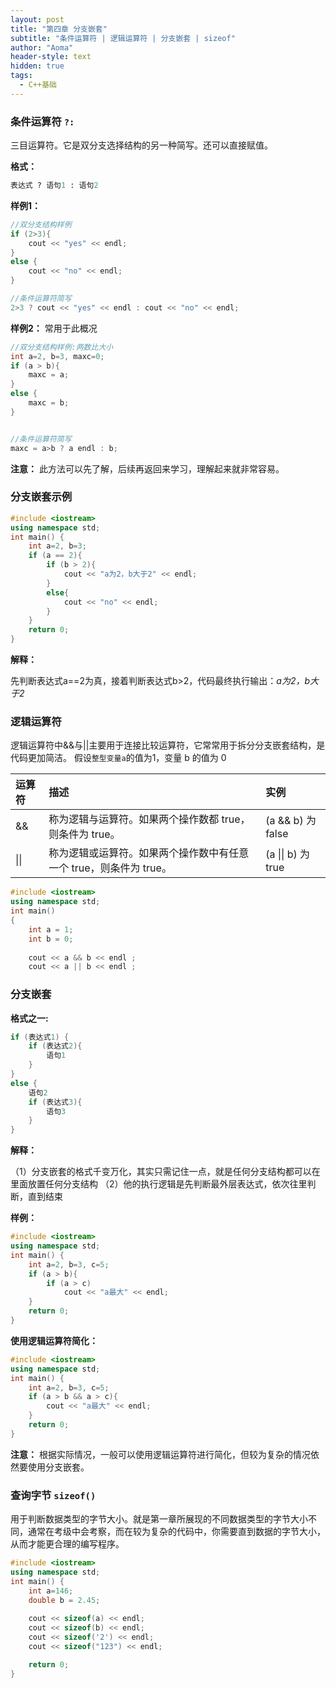 ```yaml
---
layout: post
title: "第四章 分支嵌套"
subtitle: "条件运算符 | 逻辑运算符 | 分支嵌套 | sizeof"
author: "Aoma"
header-style: text
hidden: true
tags:
  - C++基础
---
```




### 条件运算符 `?:`

三目运算符。它是双分支选择结构的另一种简写。还可以直接赋值。

**格式：**

```python
表达式 ? 语句1 : 语句2
```

**样例1：**

```c++
//双分支结构样例
if (2>3){
	cout << "yes" << endl;
}
else {
	cout << "no" << endl;
}

//条件运算符简写
2>3 ? cout << "yes" << endl : cout << "no" << endl;

```



**样例2：** 常用于此概况

```c++
//双分支结构样例:两数比大小
int a=2, b=3, maxc=0;
if (a > b){
	maxc = a;
}
else {
	maxc = b;
}


//条件运算符简写
maxc = a>b ? a endl : b;
```

**注意：** 此方法可以先了解，后续再返回来学习，理解起来就非常容易。



### 分支嵌套示例

```c++
#include <iostream>
using namespace std;
int main() {
    int a=2, b=3;
    if (a == 2){
    	if (b > 2){
    		cout << "a为2，b大于2" << endl;
    	}
    	else{
    		cout << "no" << endl;
    	}
	}
    return 0;
}
```

**解释：**

先判断表达式a==2为真，接着判断表达式b>2，代码最终执行输出：*a为2，b大于2*



### 逻辑运算符

逻辑运算符中&&与||主要用于连接比较运算符，它常常用于拆分分支嵌套结构，是代码更加简洁。
假设`整型变量a`的值为1，变量 b 的值为 0

| 运算符 | 描述                                                         | 实例               |
| :----- | :----------------------------------------------------------- | :----------------- |
| &&     | 称为逻辑与运算符。如果两个操作数都 true，则条件为 true。     | (a && b) 为 false  |
| \|\|   | 称为逻辑或运算符。如果两个操作数中有任意一个 true，则条件为 true。 | (a \|\| b) 为 true |

```c++
#include <iostream>
using namespace std;
int main()
{
    int a = 1;
    int b = 0;
    
    cout << a && b << endl ;
    cout << a || b << endl ;
```



### 分支嵌套

**格式之一:**

```c++
if (表达式1) {
    if (表达式2){
        语句1
    }
}
else {
    语句2
    if (表达式3){
        语句3
    }
}
```

**解释：**

（1）分支嵌套的格式千变万化，其实只需记住一点，就是任何分支结构都可以在里面放置任何分支结构
（2）他的执行逻辑是先判断最外层表达式，依次往里判断，直到结束

**样例：**

```c++
#include <iostream>
using namespace std;
int main() {
    int a=2, b=3, c=5;
    if (a > b){
        if (a > c)
    		cout << "a最大" << endl;
    }
    return 0;
}
```

**使用逻辑运算符简化：**

```c++
#include <iostream>
using namespace std;
int main() {
    int a=2, b=3, c=5;
    if (a > b && a > c){
        cout << "a最大" << endl;
    }
    return 0;
}
```

**注意：** 根据实际情况，一般可以使用逻辑运算符进行简化，但较为复杂的情况依然要使用分支嵌套。



### 查询字节 `sizeof()`

用于判断数据类型的字节大小。就是第一章所展现的不同数据类型的字节大小不同，通常在考级中会考察，而在较为复杂的代码中，你需要直到数据的字节大小，从而才能更合理的编写程序。

```c++
#include <iostream>
using namespace std;
int main() {
    int a=146;
    double b = 2.45;
    
    cout << sizeof(a) << endl;
    cout << sizeof(b) << endl;
    cout << sizeof('2') << endl;
    cout << sizeof("123") << endl;

    return 0;
}
```
